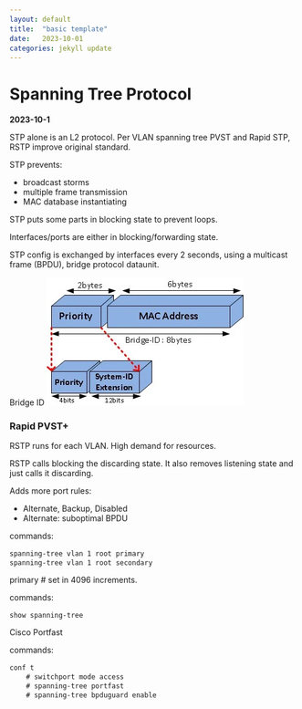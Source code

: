 ```yaml
---
layout: default
title:  "basic template"
date:   2023-10-01
categories: jekyll update
---
```



# Spanning Tree Protocol
**2023-10-1**

STP alone is an L2 protocol.
Per VLAN spanning tree PVST and Rapid STP, RSTP improve original standard.

STP prevents:
- broadcast storms
- multiple frame transmission
- MAC database instantiating

STP puts some parts in blocking state to prevent loops.

Interfaces/ports are either in blocking/forwarding state.

STP config is exchanged by interfaces every 2 seconds, using a multicast frame (BPDU), bridge protocol dataunit.

Bridge ID
![image description](/assets/images/bridge-id2.webp)

### Rapid PVST+

RSTP runs for each VLAN. High demand for resources. 

RSTP calls blocking the discarding state.
It also removes listening state and just calls it discarding.

Adds more port rules:
- Alternate, Backup, Disabled
- Alternate: suboptimal BPDU

commands:
```
spanning-tree vlan 1 root primary
spanning-tree vlan 1 root secondary
```

primary # set in 4096 increments.

commands:
```
show spanning-tree
```

Cisco Portfast

commands:
```
conf t
    # switchport mode access
    # spanning-tree portfast
    # spanning-tree bpduguard enable
```




